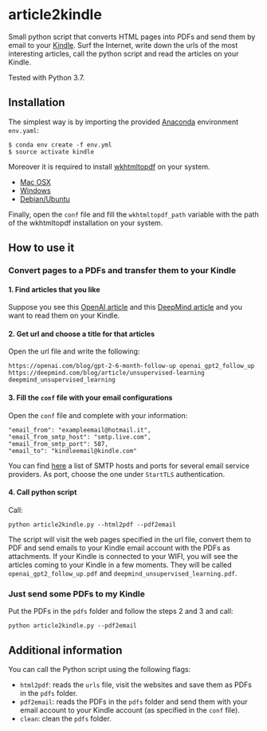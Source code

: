# article2kindle
Small python script that converts HTML pages into PDFs and send them by email to your [Kindle](https://it.wikipedia.org/wiki/Amazon_Kindle). Surf the Internet, write down the urls of the most interesting articles, call the python script and read the articles on your Kindle.

Tested with Python 3.7.
## Installation
The simplest way is by importing the provided [Anaconda](https://www.anaconda.com/) environment `env.yaml`:
```
$ conda env create -f env.yml
$ source activate kindle
```
Moreover it is required to install [wkhtmltopdf](https://wkhtmltopdf.org/) on your system.
- [Mac OSX](http://macappstore.org/wkhtmltopdf/)
- [Windows](https://pypi.org/project/pdfkit/)
- [Debian/Ubuntu](https://pypi.org/project/pdfkit/)

Finally, open the `conf` file and fill the `wkhtmltopdf_path` variable with the path of the wkhtmltopdf installation on your system.

## How to use it
### Convert pages to a PDFs and transfer them to your Kindle
#### 1. Find articles that you like
Suppose you see this [OpenAI article](https://openai.com/blog/gpt-2-6-month-follow-up) and this [DeepMind article](https://deepmind.com/blog/article/unsupervised-learning) and you want to read them on your Kindle.
#### 2. Get url and choose a title for that articles
Open the url file and write the following:
```
https://openai.com/blog/gpt-2-6-month-follow-up openai_gpt2_follow_up
https://deepmind.com/blog/article/unsupervised-learning deepmind_unsupervised_learning
```
#### 3. Fill the `conf` file with your email configurations
Open the `conf` file and complete with your information:
```
"email_from": "exampleemail@hotmail.it",
"email_from_smtp_host": "smtp.live.com",
"email_from_smtp_port": 587,
"email_to": "kindleemail@kindle.com"
```
You can find [here](https://www.arclab.com/en/kb/email/list-of-smtp-and-pop3-servers-mailserver-list.html) a list of SMTP hosts and ports for several email service providers. As port, choose the one under `StartTLS` authentication.
#### 4. Call python script
Call:
```
python article2kindle.py --html2pdf --pdf2email
```
The script will visit the web pages specified in the url file, convert them to PDF and send emails to your Kindle email account with the PDFs as attachments. If your Kindle is connected to your WIFI, you will see the articles coming to your Kindle in a few moments. They will be called `openai_gpt2_follow_up.pdf` and `deepmind_unsupervised_learning.pdf`.
### Just send some PDFs to my Kindle
Put the PDFs in the `pdfs` folder and follow the steps 2 and 3 and call:
```
python article2kindle.py --pdf2email
```
## Additional information
You can call the Python script using the following flags:
- `html2pdf`: reads the `urls` file, visit the websites and save them as PDFs in the `pdfs` folder.
- `pdf2email`: reads the PDFs in the `pdfs` folder and send them with your email account to your Kindle account (as specified in the `conf` file).
- `clean`: clean the `pdfs` folder.

